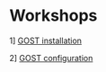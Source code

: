 # Workshops

1] <a href = "1_installation.md">GOST installation</a> 

2] <a href = "2_configuration.md">GOST configuration</a> 


